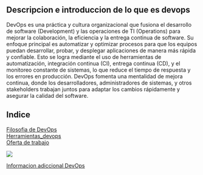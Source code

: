## Descripcion e introduccion de lo que es devops
DevOps es una práctica y cultura organizacional que fusiona el desarrollo de software (Development) y las operaciones de TI (Operations) para mejorar la colaboración, la eficiencia y la entrega continua de software. Su enfoque principal es automatizar y optimizar procesos para que los equipos puedan desarrollar, probar, y desplegar aplicaciones de manera más rápida y confiable. Esto se logra mediante el uso de herramientas de automatización, integración continua (CI), entrega continua (CD), y el monitoreo constante de sistemas, lo que reduce el tiempo de respuesta y los errores en producción. DevOps fomenta una mentalidad de mejora continua, donde los desarrolladores, administradores de sistemas, y otros stakeholders trabajan juntos para adaptar los cambios rápidamente y asegurar la calidad del software.

## Indice

[Filosofia de DevOps](./Filosofía_devops.md)  
[Herramientas_devops](./Herramientas_devops.md)  
[Oferta de trabajo](./Oferta_empleo.md)  

![]([./Devops-toolchain.svg.png](https://github.com/HoracioGG/Devops/blob/main/img/Devops-toolchain.svg.png))

[Informacion adiccional DevOps](https://www.atlassian.com/es/devops)  
